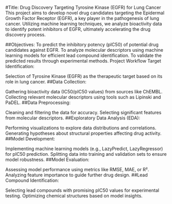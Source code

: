 #Title: Drug Discovery Targeting Tyrosine Kinase (EGFR) for Lung Cancer
This project aims to develop novel drug candidates targeting the Epidermal Growth Factor Receptor (EGFR), a key player in the pathogenesis of lung cancer. Utilizing machine learning techniques, we analyze bioactivity data to identify potent inhibitors of EGFR, ultimately accelerating the drug discovery process.

##Objectives:
To predict the inhibitory potency (pIC50) of potential drug candidates against EGFR.
To analyze molecular descriptors using machine learning models for efficient lead compound identification.
To validate the predicted results through experimental methods.
Project Workflow
Target Identification:

Selection of Tyrosine Kinase (EGFR) as the therapeutic target based on its role in lung cancer.
##Data Collection:

Gathering bioactivity data (IC50/pIC50 values) from sources like ChEMBL.
Collecting relevant molecular descriptors using tools such as Lipinski and PaDEL.
##Data Preprocessing:

Cleaning and filtering the data for accuracy.
Selecting significant features from molecular descriptors.
##Exploratory Data Analysis (EDA):

Performing visualizations to explore data distributions and correlations.
Generating hypotheses about structural properties affecting drug activity.
##Model Development:

Implementing machine learning models (e.g., LazyPredict, LazyRegressor) for pIC50 prediction.
Splitting data into training and validation sets to ensure model robustness.
##Model Evaluation:

Assessing model performance using metrics like RMSE, MAE, or R².
Analyzing feature importance to guide further drug design.
##Lead Compound Identification:

Selecting lead compounds with promising pIC50 values for experimental testing.
Optimizing chemical structures based on model insights.

